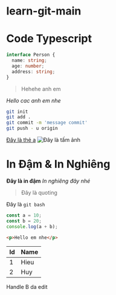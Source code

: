 # learn-git-main

# Code Typescript

```ts
interface Person {
  name: string;
  age: number;
  address: string;
}
```

> Hehehe anh em

_Hello cac anh em nhe_

```bash
git init
git add .
git commit -m 'message commit'
git push - u origin
```

[Đây là thẻ a](google.com)
![Đây là tấm ảnh](https://source.unsplash.com/random)

# In Đậm & In Nghiêng

**Đây là in đậm**
_In nghiêng đây nhé_

> Đây là quoting

Đây là `git bash`

```js
const a = 10;
const b = 20;
console.log(a + b);
```

```html
<p>Hello em nhe</p>
```

| Id  | Name |
| --- | ---- |
| 1   | Hieu |
| 2   | Huy  |

Handle B da edit
